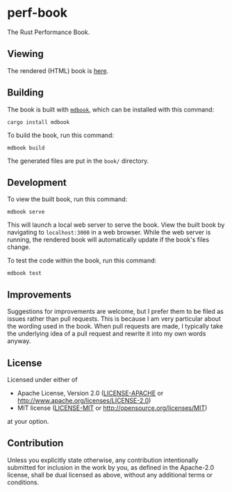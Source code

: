 # perf-book

The Rust Performance Book.

## Viewing

The rendered (HTML) book is [here](https://nnethercote.github.io/perf-book/).

<!--
XXX: See https://github.com/Michael-F-Bryan/mdbook-epub/issues/74

An ePub version is available
[here](https://nnethercote.github.io/perf-book/The%20Rust%20Performance%20Book.epub).
experimental. The ePub file is generated with
[mdbook-epub](https://crates.io/crates/mdbook-epub), which is experimental. It
has excessive whitespace and is not as nice to read as the HTML version.
Nonetheless, it is usable if you really want to read the book on an e-reader.
-->

## Building

The book is built with [`mdbook`](https://github.com/rust-lang/mdBook), which
can be installed with this command:
```
cargo install mdbook
```
To build the book, run this command:
```
mdbook build
```
The generated files are put in the `book/` directory.

## Development

To view the built book, run this command:
```
mdbook serve
```
This will launch a local web server to serve the book. View the built book by
navigating to `localhost:3000` in a web browser. While the web server is
running, the rendered book will automatically update if the book's files
change.

To test the code within the book, run this command:
```
mdbook test
```

## Improvements

Suggestions for improvements are welcome, but I prefer them to be filed as
issues rather than pull requests. This is because I am very particular about
the wording used in the book. When pull requests are made, I typically take the
underlying idea of a pull request and rewrite it into my own words anyway.

## License

Licensed under either of
* Apache License, Version 2.0 ([LICENSE-APACHE](LICENSE-APACHE) or
  http://www.apache.org/licenses/LICENSE-2.0)
* MIT license ([LICENSE-MIT](LICENSE-MIT) or
  http://opensource.org/licenses/MIT)

at your option.

## Contribution

Unless you explicitly state otherwise, any contribution intentionally submitted
for inclusion in the work by you, as defined in the Apache-2.0 license, shall
be dual licensed as above, without any additional terms or conditions.
